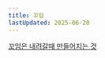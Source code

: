 ```yaml
---
title: 꼬임
lastUpdated: 2025-06-28
---
```


[꼬임은 내려갈때 만들어지는 것](https://www.youtube.com/watch?v=M03_l0R_xbI&t=20m15s)
